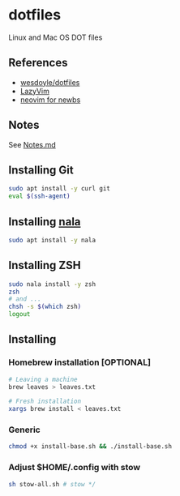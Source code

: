 # dotfiles

Linux and Mac OS DOT files

## References

-   [wesdoyle/dotfiles](https://github.com/wesdoyle/dotfiles.git)
-   [LazyVim](https://www.lazyvim.org/)
-   [neovim for newbs](https://github.com/cpow/neovim-for-newbs.git)

## Notes

See [Notes.md](./Notes.md)

## Installing Git

```bash
sudo apt install -y curl git
eval $(ssh-agent)
```

## Installing [nala](https://github.com/volitank/nala)

```bash
sudo apt install -y nala
```

## Installing ZSH

```bash
sudo nala install -y zsh
zsh
# and ...
chsh -s $(which zsh)
logout
```

## Installing

### Homebrew installation [OPTIONAL]

```bash
# Leaving a machine
brew leaves > leaves.txt

# Fresh installation
xargs brew install < leaves.txt
```

### Generic

```bash
chmod +x install-base.sh && ./install-base.sh
```

### Adjust $HOME/.config with stow

```bash
sh stow-all.sh # stow */
```
